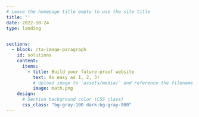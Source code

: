 ```yaml
---
# Leave the homepage title empty to use the site title
title: ''
date: 2022-10-24
type: landing


sections:  
  - block: cta-image-paragraph
    id: solutions
    content:
      items:
        - title: Build your future-proof website
          text: As easy as 1, 2, 3!
          # Upload image to `assets/media/` and reference the filename here
          image: math.png
    design:
      # Section background color (CSS class)
      css_class: "bg-gray-100 dark:bg-gray-900"
---
```

